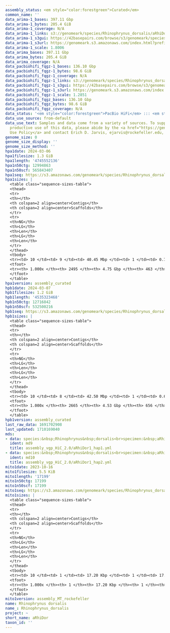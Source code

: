 ```yaml
---
assembly_status: <em style="color:forestgreen">Curated</em>
common_name: ''
data_arima-1_bases: 397.11 Gbp
data_arima-1_bytes: 205.4 GiB
data_arima-1_coverage: N/A
data_arima-1_links: s3://genomeark/species/Rhinophrynus_dorsalis/aRhiDor1/genomic_data/arima/<br>
data_arima-1_s3gui: https://42basepairs.com/browse/s3/genomeark/species/Rhinophrynus_dorsalis/aRhiDor1/genomic_data/arima/
data_arima-1_s3url: https://genomeark.s3.amazonaws.com/index.html?prefix=species/Rhinophrynus_dorsalis/aRhiDor1/genomic_data/arima/
data_arima-1_scale: 1.8006
data_arima_bases: 397.11 Gbp
data_arima_bytes: 205.4 GiB
data_arima_coverage: N/A
data_pacbiohifi_fqgz-1_bases: 136.10 Gbp
data_pacbiohifi_fqgz-1_bytes: 98.6 GiB
data_pacbiohifi_fqgz-1_coverage: N/A
data_pacbiohifi_fqgz-1_links: s3://genomeark/species/Rhinophrynus_dorsalis/aRhiDor1/genomic_data/pacbio_hifi/<br>
data_pacbiohifi_fqgz-1_s3gui: https://42basepairs.com/browse/s3/genomeark/species/Rhinophrynus_dorsalis/aRhiDor1/genomic_data/pacbio_hifi/
data_pacbiohifi_fqgz-1_s3url: https://genomeark.s3.amazonaws.com/index.html?prefix=species/Rhinophrynus_dorsalis/aRhiDor1/genomic_data/pacbio_hifi/
data_pacbiohifi_fqgz-1_scale: 1.2851
data_pacbiohifi_fqgz_bases: 136.10 Gbp
data_pacbiohifi_fqgz_bytes: 98.6 GiB
data_pacbiohifi_fqgz_coverage: N/A
data_status: '<em style="color:forestgreen">PacBio HiFi</em> ::: <em style="color:forestgreen">Arima</em>'
data_use_source: from-default
data_use_text: Samples and data come from a variety of sources. To support fair and
  productive use of this data, please abide by the <a href="https://genome10k.soe.ucsc.edu/data-use-policies/">Data
  Use Policy</a> and contact Erich D. Jarvis, ejarvis@rockefeller.edu, with any questions.
genome_size: 0
genome_size_display: ''
genome_size_method: ''
hpa1date: 2024-03-06
hpa1filesize: 1.3 GiB
hpa1length: '4745552136'
hpa1n50ctg: 12994863
hpa1n50scf: 565843407
hpa1seq: https://s3.amazonaws.com/genomeark/species/Rhinophrynus_dorsalis/aRhiDor1/assembly_curated/aRhiDor1.hap1.cur.20240306.fasta.gz
hpa1sizes: |
  <table class="sequence-sizes-table">
  <thead>
  <tr>
  <th></th>
  <th colspan=2 align=center>Contigs</th>
  <th colspan=2 align=center>Scaffolds</th>
  </tr>
  <tr>
  <th>NG</th>
  <th>LG</th>
  <th>Len</th>
  <th>LG</th>
  <th>Len</th>
  </tr>
  </thead>
  <tbody>
  <tr><td> 10 </td><td> 9 </td><td> 40.45 Mbp </td><td> 1 </td><td> 0.70 Gbp </td></tr><tr><td> 20 </td><td> 22 </td><td> 30.99 Mbp </td><td> 2 </td><td> 0.64 Gbp </td></tr><tr><td> 30 </td><td> 39 </td><td> 24.48 Mbp </td><td> 3 </td><td> 0.57 Gbp </td></tr><tr><td> 40 </td><td> 62 </td><td> 18.00 Mbp </td><td> 3 </td><td> 0.57 Gbp </td></tr><tr style="background-color:#cccccc;"><td> 50 </td><td> 92 </td><td style="background-color:#88ff88;"> 12.99 Mbp </td><td> 4 </td><td style="background-color:#88ff88;"> 0.57 Gbp </td></tr><tr><td> 60 </td><td> 137 </td><td> 8.71 Mbp </td><td> 5 </td><td> 0.51 Gbp </td></tr><tr><td> 70 </td><td> 207 </td><td> 5.26 Mbp </td><td> 6 </td><td> 498.19 Mbp </td></tr><tr><td> 80 </td><td> 335 </td><td> 2.66 Mbp </td><td> 7 </td><td> 404.87 Mbp </td></tr><tr><td> 90 </td><td> 630 </td><td> 1.01 Mbp </td><td> 9 </td><td> 200.99 Mbp </td></tr><tr><td> 100 </td><td> 2495 </td><td> 14.63 Kbp </td><td> 463 </td><td> 14.63 Kbp </td></tr></tbody>
  <tfoot>
  <tr><th> 1.000x </th><th> 2495 </th><th> 4.75 Gbp </th><th> 463 </th><th> 4.75 Gbp </th></tr>
  </tfoot>
  </table>
hpa1version: assembly_curated
hpb1date: 2024-03-07
hpb1filesize: 1.2 GiB
hpb1length: '4535323468'
hpb1n50ctg: 12716842
hpb1n50scf: 532500216
hpb1seq: https://s3.amazonaws.com/genomeark/species/Rhinophrynus_dorsalis/aRhiDor1/assembly_curated/aRhiDor1.hap2.cur.20240307.fasta.gz
hpb1sizes: |
  <table class="sequence-sizes-table">
  <thead>
  <tr>
  <th></th>
  <th colspan=2 align=center>Contigs</th>
  <th colspan=2 align=center>Scaffolds</th>
  </tr>
  <tr>
  <th>NG</th>
  <th>LG</th>
  <th>Len</th>
  <th>LG</th>
  <th>Len</th>
  </tr>
  </thead>
  <tbody>
  <tr><td> 10 </td><td> 8 </td><td> 42.50 Mbp </td><td> 1 </td><td> 0.69 Gbp </td></tr><tr><td> 20 </td><td> 20 </td><td> 30.34 Mbp </td><td> 2 </td><td> 0.62 Gbp </td></tr><tr><td> 30 </td><td> 37 </td><td> 22.66 Mbp </td><td> 3 </td><td> 0.54 Gbp </td></tr><tr><td> 40 </td><td> 61 </td><td> 17.07 Mbp </td><td> 3 </td><td> 0.54 Gbp </td></tr><tr style="background-color:#cccccc;"><td> 50 </td><td> 92 </td><td style="background-color:#88ff88;"> 12.72 Mbp </td><td> 4 </td><td style="background-color:#88ff88;"> 0.53 Gbp </td></tr><tr><td> 60 </td><td> 136 </td><td> 8.46 Mbp </td><td> 5 </td><td> 499.95 Mbp </td></tr><tr><td> 70 </td><td> 201 </td><td> 5.48 Mbp </td><td> 6 </td><td> 468.90 Mbp </td></tr><tr><td> 80 </td><td> 311 </td><td> 3.05 Mbp </td><td> 7 </td><td> 387.09 Mbp </td></tr><tr><td> 90 </td><td> 561 </td><td> 1.04 Mbp </td><td> 9 </td><td> 193.08 Mbp </td></tr><tr><td> 100 </td><td> 2665 </td><td> 6.09 Kbp </td><td> 656 </td><td> 6.09 Kbp </td></tr></tbody>
  <tfoot>
  <tr><th> 1.000x </th><th> 2665 </th><th> 4.53 Gbp </th><th> 656 </th><th> 4.54 Gbp </th></tr>
  </tfoot>
  </table>
hpb1version: assembly_curated
last_raw_data: 1691702908
last_updated: 1710169040
mds:
- data: species:&nbsp;Rhinophrynus&nbsp;dorsalis<br>specimen:&nbsp;aRhiDor1<br>projects:&nbsp;<br>&nbsp;&nbsp;-&nbsp;vgp<br>assembled_by_group:&nbsp;Rockefeller<br>data_location:&nbsp;S3<br>release_to:&nbsp;S3<br>haplotype_to_curate:&nbsp;hap1<br>hap1:&nbsp;s3://genomeark/species/Rhinophrynus_dorsalis/aRhiDor1/assembly_vgp_HiC_2.0/aRhiDor1.HiC.hap1.20231016.fasta.gz<br>hap2:&nbsp;s3://genomeark/species/Rhinophrynus_dorsalis/aRhiDor1/assembly_vgp_HiC_2.0/aRhiDor1.HiC.hap2.20231016.fasta.gz<br>pretext_hap1:&nbsp;s3://genomeark/species/Rhinophrynus_dorsalis/aRhiDor1/assembly_vgp_HiC_2.0/evaluation/hap1/pretext/aRhiDor1_hap1_s2.pretext<br>pretext_hap2:&nbsp;s3://genomeark/species/Rhinophrynus_dorsalis/aRhiDor1/assembly_vgp_HiC_2.0/evaluation/hap2/pretext/aRhiDor1_hap2_s2.pretext<br>kmer_spectra_img:&nbsp;s3://genomeark/species/Rhinophrynus_dorsalis/aRhiDor1/assembly_vgp_HiC_2.0/evaluation/merqury/aRhiDor1_png/<br>pacbio_read_dir:&nbsp;s3://genomeark/species/Rhinophrynus_dorsalis/aRhiDor1/genomic_data/pacbio_hifi/<br>pacbio_read_type:&nbsp;hifi<br>hic_read_dir:&nbsp;s3://genomeark/species/Rhinophrynus_dorsalis/aRhiDor1/genomic_data/arima/<br>mito:&nbsp;s3://genomeark/species/Rhinophrynus_dorsalis/aRhiDor1/assembly_MT_rockefeller/aRhiDor1.MT.20231016.fasta.gz<br>pipeline:&nbsp;<br>&nbsp;&nbsp;-&nbsp;hifiasm&nbsp;(0.19.3+galaxy0)<br>&nbsp;&nbsp;-&nbsp;purge_dups<br>&nbsp;&nbsp;-&nbsp;yahs&nbsp;(1.2a.2+galaxy1)<br>notes:&nbsp;This&nbsp;was&nbsp;a&nbsp;Hifiasm-HiC&nbsp;assembly&nbsp;of&nbsp;aRhiDor1,&nbsp;resulting&nbsp;in&nbsp;two&nbsp;complete&nbsp;haplotypes.&nbsp;HiC&nbsp;scaffolding&nbsp;was&nbsp;performed&nbsp;with&nbsp;YaHS.&nbsp;&nbsp;The&nbsp;HiC&nbsp;prep&nbsp;kit&nbsp;used&nbsp;was&nbsp;Arima&nbsp;library&nbsp;prep.&nbsp;The&nbsp;HiC&nbsp;reads&nbsp;needed&nbsp;to&nbsp;have&nbsp;5&nbsp;bp&nbsp;trimmed&nbsp;from&nbsp;the&nbsp;5'&nbsp;end&nbsp;due&nbsp;to&nbsp;adapter&nbsp;left&nbsp;over&nbsp;from&nbsp;the&nbsp;Arima&nbsp;library&nbsp;prep&nbsp;kit.&nbsp;<br><br>
  ident: md9
  title: assembly_vgp_HiC_2.0/aRhiDor1_hap1.yml
- data: species:&nbsp;Rhinophrynus&nbsp;dorsalis<br>specimen:&nbsp;aRhiDor1<br>projects:&nbsp;<br>&nbsp;&nbsp;-&nbsp;vgp<br>assembled_by_group:&nbsp;Rockefeller<br>data_location:&nbsp;S3<br>release_to:&nbsp;S3<br>haplotype_to_curate:&nbsp;hap2<br>hap1:&nbsp;s3://genomeark/species/Rhinophrynus_dorsalis/aRhiDor1/assembly_vgp_HiC_2.0/aRhiDor1.HiC.hap1.20231016.fasta.gz<br>hap2:&nbsp;s3://genomeark/species/Rhinophrynus_dorsalis/aRhiDor1/assembly_vgp_HiC_2.0/aRhiDor1.HiC.hap2.20231016.fasta.gz<br>pretext_hap1:&nbsp;s3://genomeark/species/Rhinophrynus_dorsalis/aRhiDor1/assembly_vgp_HiC_2.0/evaluation/hap1/pretext/aRhiDor1_hap1_s2.pretext<br>pretext_hap2:&nbsp;s3://genomeark/species/Rhinophrynus_dorsalis/aRhiDor1/assembly_vgp_HiC_2.0/evaluation/hap2/pretext/aRhiDor1_hap2_s2.pretext<br>kmer_spectra_img:&nbsp;s3://genomeark/species/Rhinophrynus_dorsalis/aRhiDor1/assembly_vgp_HiC_2.0/evaluation/merqury/aRhiDor1_png/<br>pacbio_read_dir:&nbsp;s3://genomeark/species/Rhinophrynus_dorsalis/aRhiDor1/genomic_data/pacbio_hifi/<br>pacbio_read_type:&nbsp;hifi<br>hic_read_dir:&nbsp;s3://genomeark/species/Rhinophrynus_dorsalis/aRhiDor1/genomic_data/arima/<br>mito:&nbsp;s3://genomeark/species/Rhinophrynus_dorsalis/aRhiDor1/assembly_MT_rockefeller/aRhiDor1.MT.20231016.fasta.gz<br>pipeline:&nbsp;<br>&nbsp;&nbsp;-&nbsp;hifiasm&nbsp;(0.19.3+galaxy0)<br>&nbsp;&nbsp;-&nbsp;purge_dups<br>&nbsp;&nbsp;-&nbsp;yahs&nbsp;(1.2a.2+galaxy1)<br>notes:&nbsp;This&nbsp;was&nbsp;a&nbsp;Hifiasm-HiC&nbsp;assembly&nbsp;of&nbsp;aRhiDor1,&nbsp;resulting&nbsp;in&nbsp;two&nbsp;complete&nbsp;haplotypes.&nbsp;HiC&nbsp;scaffolding&nbsp;was&nbsp;performed&nbsp;with&nbsp;YaHS.&nbsp;&nbsp;The&nbsp;HiC&nbsp;prep&nbsp;kit&nbsp;used&nbsp;was&nbsp;Arima&nbsp;library&nbsp;prep.&nbsp;The&nbsp;HiC&nbsp;reads&nbsp;needed&nbsp;to&nbsp;have&nbsp;5&nbsp;bp&nbsp;trimmed&nbsp;from&nbsp;the&nbsp;5'&nbsp;end&nbsp;due&nbsp;to&nbsp;adapter&nbsp;left&nbsp;over&nbsp;from&nbsp;the&nbsp;Arima&nbsp;library&nbsp;prep&nbsp;kit.&nbsp;<br><br>
  ident: md10
  title: assembly_vgp_HiC_2.0/aRhiDor1_hap2.yml
mito1date: 2023-10-16
mito1filesize: 5.5 KiB
mito1length: '17199'
mito1n50ctg: 17199
mito1n50scf: 17199
mito1seq: https://s3.amazonaws.com/genomeark/species/Rhinophrynus_dorsalis/aRhiDor1/assembly_MT_rockefeller/aRhiDor1.MT.20231016.fasta.gz
mito1sizes: |
  <table class="sequence-sizes-table">
  <thead>
  <tr>
  <th></th>
  <th colspan=2 align=center>Contigs</th>
  <th colspan=2 align=center>Scaffolds</th>
  </tr>
  <tr>
  <th>NG</th>
  <th>LG</th>
  <th>Len</th>
  <th>LG</th>
  <th>Len</th>
  </tr>
  </thead>
  <tbody>
  <tr><td> 10 </td><td> 1 </td><td> 17.20 Kbp </td><td> 1 </td><td> 17.20 Kbp </td></tr><tr><td> 20 </td><td> 1 </td><td> 17.20 Kbp </td><td> 1 </td><td> 17.20 Kbp </td></tr><tr><td> 30 </td><td> 1 </td><td> 17.20 Kbp </td><td> 1 </td><td> 17.20 Kbp </td></tr><tr><td> 40 </td><td> 1 </td><td> 17.20 Kbp </td><td> 1 </td><td> 17.20 Kbp </td></tr><tr style="background-color:#cccccc;"><td> 50 </td><td> 1 </td><td style="background-color:#ff8888;"> 17.20 Kbp </td><td> 1 </td><td style="background-color:#ff8888;"> 17.20 Kbp </td></tr><tr><td> 60 </td><td> 1 </td><td> 17.20 Kbp </td><td> 1 </td><td> 17.20 Kbp </td></tr><tr><td> 70 </td><td> 1 </td><td> 17.20 Kbp </td><td> 1 </td><td> 17.20 Kbp </td></tr><tr><td> 80 </td><td> 1 </td><td> 17.20 Kbp </td><td> 1 </td><td> 17.20 Kbp </td></tr><tr><td> 90 </td><td> 1 </td><td> 17.20 Kbp </td><td> 1 </td><td> 17.20 Kbp </td></tr><tr><td> 100 </td><td> 1 </td><td> 17.20 Kbp </td><td> 1 </td><td> 17.20 Kbp </td></tr></tbody>
  <tfoot>
  <tr><th> 1.000x </th><th> 1 </th><th> 17.20 Kbp </th><th> 1 </th><th> 17.20 Kbp </th></tr>
  </tfoot>
  </table>
mito1version: assembly_MT_rockefeller
name: Rhinophrynus dorsalis
name_: Rhinophrynus_dorsalis
project: ~
short_name: aRhiDor
taxon_id: ''
---
```

